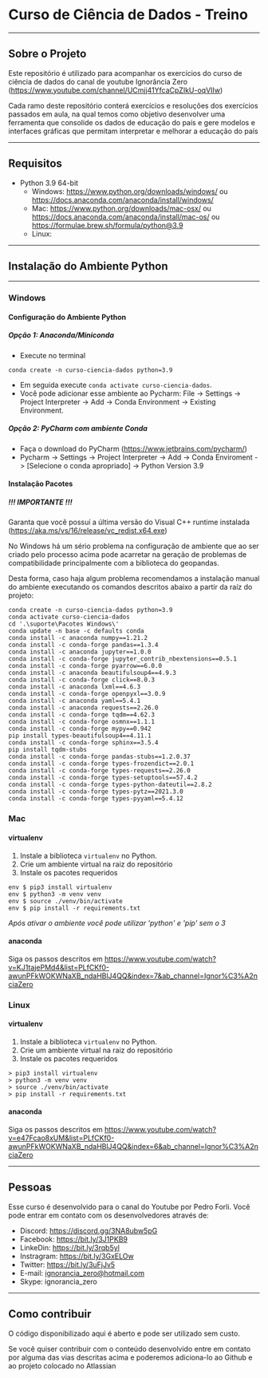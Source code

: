 # Curso de Ciência de Dados - Treino

---
## Sobre o Projeto

Este repositório é utilizado para acompanhar os exercícios do curso de ciência de dados
do canal de youtube Ignorância Zero (https://www.youtube.com/channel/UCmjj41YfcaCpZIkU-oqVIIw)

Cada ramo deste repositório conterá exercícios e resoluções dos exercícios
passados em aula, na qual temos como objetivo desenvolver uma ferramenta que
consolide os dados de educação do país e gere modelos e interfaces gráficas
que permitam interpretar e melhorar a educação do país

---
## Requisitos
* Python 3.9 64-bit
  * Windows: https://www.python.org/downloads/windows/ ou https://docs.anaconda.com/anaconda/install/windows/
  * Mac: https://www.python.org/downloads/mac-osx/ ou https://docs.anaconda.com/anaconda/install/mac-os/ ou https://formulae.brew.sh/formula/python@3.9
  * Linux:
---
  
## Instalação do Ambiente Python

---
### Windows

#### Configuração do Ambiente Python

##### Opção 1: Anaconda/Miniconda
* Execute no terminal
```
conda create -n curso-ciencia-dados python=3.9
```
* Em seguida execute `conda activate curso-ciencia-dados`. 
* Você pode adicionar esse ambiente ao Pycharm:
File -> Settings -> Project Interpreter -> Add -> Conda Environment ->
Existing Environment.


##### Opção 2: PyCharm com ambiente Conda
* Faça o download do PyCharm (https://www.jetbrains.com/pycharm/)
* Pycharm -> Settings -> Project Interpreter -> Add -> Conda Enviroment
-> [Selecione o conda apropriado] -> Python Version 3.9

#### Instalação Pacotes

##### !!! IMPORTANTE !!! #####
Garanta que você possuí a última versão do Visual C++ runtime instalada 
(https://aka.ms/vs/16/release/vc_redist.x64.exe)

No Windows há um sério problema na configuração de ambiente
que ao ser criado pelo processo acima pode acarretar na geração
de problemas de compatibilidade principalmente com a biblioteca 
do geopandas. 

Desta forma, caso haja algum problema recomendamos a instalação 
manual do ambiente executando os comandos descritos abaixo a 
partir da raíz do projeto:
```
conda create -n curso-ciencia-dados python=3.9
conda activate curso-ciencia-dados
cd '.\suporte\Pacotes Windows\'
conda update -n base -c defaults conda
conda install -c anaconda numpy==1.21.2
conda install -c conda-forge pandas==1.3.4
conda install -c anaconda jupyter==1.0.0
conda install -c conda-forge jupyter_contrib_nbextensions==0.5.1
conda install -c conda-forge pyarrow==6.0.0
conda install -c anaconda beautifulsoup4==4.9.3
conda install -c conda-forge click==8.0.3
conda install -c anaconda lxml==4.6.3
conda install -c conda-forge openpyxl==3.0.9
conda install -c anaconda yaml==5.4.1
conda install -c anaconda requests==2.26.0
conda install -c conda-forge tqdm==4.62.3
conda install -c conda-forge osmnx==1.1.1
conda install -c conda-forge mypy==0.942
pip install types-beautifulsoup4==4.11.1
conda install -c conda-forge sphinx==3.5.4
pip install tqdm-stubs
conda install -c conda-forge pandas-stubs==1.2.0.37
conda install -c conda-forge types-frozendict==2.0.1
conda install -c conda-forge types-requests==2.26.0
conda install -c conda-forge types-setuptools==57.4.2
conda install -c conda-forge types-python-dateutil==2.8.2
conda install -c conda-forge types-pytz==2021.3.0
conda install -c conda-forge types-pyyaml==5.4.12
```

### Mac

#### virtualenv
1. Instale a biblioteca `virtualenv` no Python.
1. Crie um ambiente virtual na raiz do repositório
1. Instale os pacotes requeridos
```
env $ pip3 install virtualenv
env $ python3 -m venv venv
env $ source ./venv/bin/activate
env $ pip install -r requirements.txt
```
*Após ativar o ambiente você pode utilizar 'python' e 'pip' sem o 3*

#### anaconda
Siga os passos descritos em https://www.youtube.com/watch?v=KJ1tajePMd4&list=PLfCKf0-awunPFkWOKWNaXB_ndaHBlJ4QQ&index=7&ab_channel=Ignor%C3%A2nciaZero

### Linux

#### virtualenv
1. Instale a biblioteca `virtualenv` no Python.
1. Crie um ambiente virtual na raiz do repositório
1. Instale os pacotes requeridos
```
> pip3 install virtualenv
> python3 -m venv venv
> source ./venv/bin/activate
> pip install -r requirements.txt
```

#### anaconda
Siga os passos descritos em https://www.youtube.com/watch?v=e47Fcao8xUM&list=PLfCKf0-awunPFkWOKWNaXB_ndaHBlJ4QQ&index=6&ab_channel=Ignor%C3%A2nciaZero

---
  
## Pessoas
Esse curso é desenvolvido para o canal do Youtube por Pedro Forli.
Você pode entrar em contato com os desenvolvedores através de:
- Discord: https://discord.gg/3NA8ubw5pG
- Facebook: https://bit.ly/3J1PKB9
- LinkeDin: https://bit.ly/3rqb5yl
- Instragram: https://bit.ly/3GxELOw
- Twitter: https://bit.ly/3uFjJv5
- E-mail: ignorancia_zero@hotmail.com 
- Skype: ignorancia_zero

---

## Como contribuir
O código disponibilizado aqui é aberto e pode ser utilizado sem custo.

Se você quiser contribuir com o conteúdo desenvolvido entre em contato por
alguma das vias descritas acima e poderemos adiciona-lo ao Github e ao projeto
colocado no Atlassian